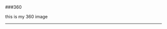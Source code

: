 ###360

this is my 360 image
<script src="//360.vizor.io/scripts/embed.js" data-vizorurl="https://360.vizor.io/embed/v/nvma" ></script>
***
